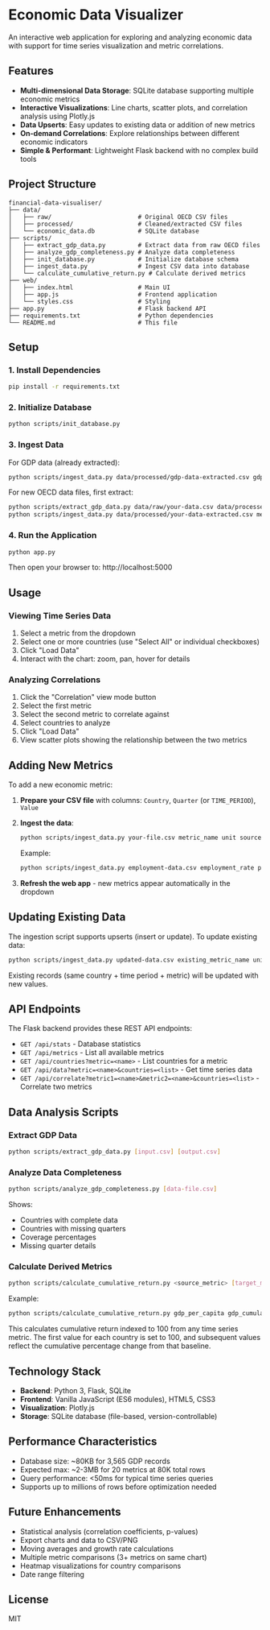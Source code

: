 # Economic Data Visualizer

An interactive web application for exploring and analyzing economic data with support for time series visualization and metric correlations.

## Features

- **Multi-dimensional Data Storage**: SQLite database supporting multiple economic metrics
- **Interactive Visualizations**: Line charts, scatter plots, and correlation analysis using Plotly.js
- **Data Upserts**: Easy updates to existing data or addition of new metrics
- **On-demand Correlations**: Explore relationships between different economic indicators
- **Simple & Performant**: Lightweight Flask backend with no complex build tools

## Project Structure

```
financial-data-visualiser/
├── data/
│   ├── raw/                        # Original OECD CSV files
│   ├── processed/                  # Cleaned/extracted CSV files
│   └── economic_data.db            # SQLite database
├── scripts/
│   ├── extract_gdp_data.py         # Extract data from raw OECD files
│   ├── analyze_gdp_completeness.py # Analyze data completeness
│   ├── init_database.py            # Initialize database schema
│   ├── ingest_data.py              # Ingest CSV data into database
│   └── calculate_cumulative_return.py # Calculate derived metrics
├── web/
│   ├── index.html                  # Main UI
│   ├── app.js                      # Frontend application
│   └── styles.css                  # Styling
├── app.py                          # Flask backend API
├── requirements.txt                # Python dependencies
└── README.md                       # This file
```

## Setup

### 1. Install Dependencies

```bash
pip install -r requirements.txt
```

### 2. Initialize Database

```bash
python scripts/init_database.py
```

### 3. Ingest Data

For GDP data (already extracted):

```bash
python scripts/ingest_data.py data/processed/gdp-data-extracted.csv gdp_per_capita USD_PPP OECD
```

For new OECD data files, first extract:

```bash
python scripts/extract_gdp_data.py data/raw/your-data.csv data/processed/your-data-extracted.csv
python scripts/ingest_data.py data/processed/your-data-extracted.csv metric_name unit source
```

### 4. Run the Application

```bash
python app.py
```

Then open your browser to: http://localhost:5000

## Usage

### Viewing Time Series Data

1. Select a metric from the dropdown
2. Select one or more countries (use "Select All" or individual checkboxes)
3. Click "Load Data"
4. Interact with the chart: zoom, pan, hover for details

### Analyzing Correlations

1. Click the "Correlation" view mode button
2. Select the first metric
3. Select the second metric to correlate against
4. Select countries to analyze
5. Click "Load Data"
6. View scatter plots showing the relationship between the two metrics

## Adding New Metrics

To add a new economic metric:

1. **Prepare your CSV file** with columns: `Country`, `Quarter` (or `TIME_PERIOD`), `Value`

2. **Ingest the data**:
   ```bash
   python scripts/ingest_data.py your-file.csv metric_name unit source
   ```

   Example:
   ```bash
   python scripts/ingest_data.py employment-data.csv employment_rate percent OECD
   ```

3. **Refresh the web app** - new metrics appear automatically in the dropdown

## Updating Existing Data

The ingestion script supports upserts (insert or update). To update existing data:

```bash
python scripts/ingest_data.py updated-data.csv existing_metric_name unit source
```

Existing records (same country + time period + metric) will be updated with new values.

## API Endpoints

The Flask backend provides these REST API endpoints:

- `GET /api/stats` - Database statistics
- `GET /api/metrics` - List all available metrics
- `GET /api/countries?metric=<name>` - List countries for a metric
- `GET /api/data?metric=<name>&countries=<list>` - Get time series data
- `GET /api/correlate?metric1=<name>&metric2=<name>&countries=<list>` - Correlate two metrics

## Data Analysis Scripts

### Extract GDP Data
```bash
python scripts/extract_gdp_data.py [input.csv] [output.csv]
```

### Analyze Data Completeness
```bash
python scripts/analyze_gdp_completeness.py [data-file.csv]
```

Shows:
- Countries with complete data
- Countries with missing quarters
- Coverage percentages
- Missing quarter details

### Calculate Derived Metrics
```bash
python scripts/calculate_cumulative_return.py <source_metric> [target_metric]
```

Example:
```bash
python scripts/calculate_cumulative_return.py gdp_per_capita gdp_cumulative_return
```

This calculates cumulative return indexed to 100 from any time series metric. The first value for each country is set to 100, and subsequent values reflect the cumulative percentage change from that baseline.

## Technology Stack

- **Backend**: Python 3, Flask, SQLite
- **Frontend**: Vanilla JavaScript (ES6 modules), HTML5, CSS3
- **Visualization**: Plotly.js
- **Storage**: SQLite database (file-based, version-controllable)

## Performance Characteristics

- Database size: ~80KB for 3,565 GDP records
- Expected max: ~2-3MB for 20 metrics at 80K total rows
- Query performance: <50ms for typical time series queries
- Supports up to millions of rows before optimization needed

## Future Enhancements

- Statistical analysis (correlation coefficients, p-values)
- Export charts and data to CSV/PNG
- Moving averages and growth rate calculations
- Multiple metric comparisons (3+ metrics on same chart)
- Heatmap visualizations for country comparisons
- Date range filtering

## License

MIT
